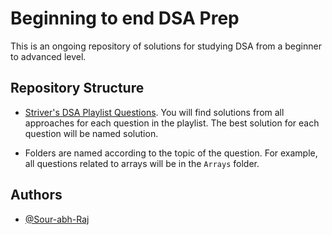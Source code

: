 # Beginning to end DSA Prep

This is an ongoing repository of solutions for studying DSA from a beginner to advanced level.

## Repository Structure

- [Striver's DSA Playlist Questions](https://takeuforward.org/array/top-array-interview-questions-structured-path-with-video-solutions). You will find solutions from all approaches for each question in the playlist. The best solution for each question will be named solution.

- Folders are named according to the topic of the question. For example, all questions related to arrays will be in the `Arrays` folder.

  <!-- - [LeetCode](https://leetcode.com/). You will find solutions from all approaches for each question in the playlist. The best solution for each question will be named solution. -->

## Authors

- [@Sour-abh-Raj](https://www.github.com/Sour-abh-Raj)
